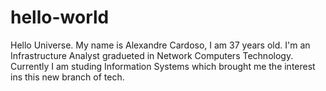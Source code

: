# hello-world
Hello Universe.
My name is Alexandre Cardoso, I am 37 years old.
I'm an Infrastructure Analyst gradueted in Network Computers Technology.
Currently I am studing Information Systems which brought me the interest ins this new branch of tech.
